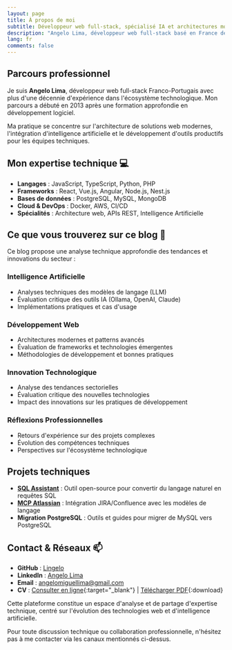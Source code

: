 ```yaml
---
layout: page
title: À propos de moi
subtitle: Développeur web full-stack, spécialisé IA et architectures modernes
description: "Angelo Lima, développeur web full-stack basé en France depuis 2013. Spécialisé en IA, JavaScript, et innovations tech. Blog technique français avec tutoriels, analyses d'outils IA (Claude, ChatGPT) et réflexions développement moderne."
lang: fr
comments: false
---
```


## Parcours professionnel

Je suis **Angelo Lima**, développeur web full-stack Franco-Portugais avec plus d'une décennie d'expérience dans l'écosystème technologique. Mon parcours a débuté en 2013 après une formation approfondie en développement logiciel.

Ma pratique se concentre sur l'architecture de solutions web modernes, l'intégration d'intelligence artificielle et le développement d'outils productifs pour les équipes techniques.

## Mon expertise technique 💻

- **Langages** : JavaScript, TypeScript, Python, PHP
- **Frameworks** : React, Vue.js, Angular, Node.js, Nest.js
- **Bases de données** : PostgreSQL, MySQL, MongoDB
- **Cloud & DevOps** : Docker, AWS, CI/CD
- **Spécialités** : Architecture web, APIs REST, Intelligence Artificielle

## Ce que vous trouverez sur ce blog 📝

Ce blog propose une analyse technique approfondie des tendances et innovations du secteur :  

### Intelligence Artificielle
- Analyses techniques des modèles de langage (LLM)
- Évaluation critique des outils IA (Ollama, OpenAI, Claude)
- Implémentations pratiques et cas d'usage

### Développement Web
- Architectures modernes et patterns avancés
- Évaluation de frameworks et technologies émergentes
- Méthodologies de développement et bonnes pratiques

### Innovation Technologique
- Analyse des tendances sectorielles
- Évaluation critique des nouvelles technologies
- Impact des innovations sur les pratiques de développement

### Réflexions Professionnelles
- Retours d'expérience sur des projets complexes
- Évolution des compétences techniques
- Perspectives sur l'écosystème technologique

## Projets techniques

- **[SQL Assistant](https://github.com/Lingelo/sql-assistant)** : Outil open-source pour convertir du langage naturel en requêtes SQL
- **[MCP Atlassian](https://github.com/Lingelo/mcp-atlassian)** : Intégration JIRA/Confluence avec les modèles de langage
- **Migration PostgreSQL** : Outils et guides pour migrer de MySQL vers PostgreSQL

## Contact & Réseaux 📫

- **GitHub** : [Lingelo](https://github.com/lingelo)  
- **LinkedIn** : [Angelo Lima](https://linkedin.com/in/angélo-lima)
- **Email** : angelomiguellima@gmail.com
- **CV** : [Consulter en ligne](/resume/cv-angelo-lima.html){:target="_blank"} <i class="fa fa-external-link"></i> | [Télécharger PDF](/resume/cv-angelo-lima.pdf){:download} <i class="fa fa-download"></i>

Cette plateforme constitue un espace d'analyse et de partage d'expertise technique, centré sur l'évolution des technologies web et d'intelligence artificielle.

Pour toute discussion technique ou collaboration professionnelle, n'hésitez pas à me contacter via les canaux mentionnés ci-dessus.
